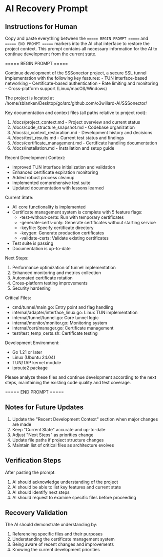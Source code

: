 # AI Recovery Prompt

## Instructions for Human
Copy and paste everything between the `===== BEGIN PROMPT =====` and `===== END PROMPT =====` markers into the AI chat interface to restore the project context. This prompt contains all necessary information for the AI to continue development from the current state.

===== BEGIN PROMPT =====

<task>
Continue development of the SSSonector project, a secure SSL tunnel implementation with the following key features:
- TUN interface-based networking
- Certificate-based authentication
- Rate limiting and monitoring
- Cross-platform support (Linux/macOS/Windows)

The project is located at /home/sblanken/Desktop/go/src/github.com/o3willard-AI/SSSonector/

Key documentation and context files (all paths relative to project root):
1. /docs/project_context.md - Project overview and current status
2. /docs/code_structure_snapshot.md - Codebase organization
3. /docs/ai_context_restoration.md - Development history and decisions
4. /docs/test_results.md - Current test status and findings
5. /docs/certificate_management.md - Certificate handling documentation
6. /docs/installation.md - Installation and setup guide

Recent Development Context:
- Improved TUN interface initialization and validation
- Enhanced certificate expiration monitoring
- Added robust process cleanup
- Implemented comprehensive test suite
- Updated documentation with lessons learned

Current State:
- All core functionality is implemented
- Certificate management system is complete with 5 feature flags:
  * -test-without-certs: Run with temporary certificates
  * -generate-certs-only: Generate certificates without starting service
  * -keyfile: Specify certificate directory
  * -keygen: Generate production certificates
  * -validate-certs: Validate existing certificates
- Test suite is passing
- Documentation is up-to-date

Next Steps:
1. Performance optimization of tunnel implementation
2. Enhanced monitoring and metrics collection
3. Automated certificate rotation
4. Cross-platform testing improvements
5. Security hardening

Critical Files:
- cmd/tunnel/main.go: Entry point and flag handling
- internal/adapter/interface_linux.go: Linux TUN implementation
- internal/tunnel/tunnel.go: Core tunnel logic
- internal/monitor/monitor.go: Monitoring system
- internal/cert/manager.go: Certificate management
- test/test_temp_certs.sh: Certificate testing

Development Environment:
- Go 1.21 or later
- Linux (Ubuntu 24.04)
- TUN/TAP kernel module
- iproute2 package

Please analyze these files and continue development according to the next steps, maintaining the existing code quality and test coverage.
</task>

===== END PROMPT =====

## Notes for Future Updates
1. Update the "Recent Development Context" section when major changes are made
2. Keep "Current State" accurate and up-to-date
3. Adjust "Next Steps" as priorities change
4. Update file paths if project structure changes
5. Maintain list of critical files as architecture evolves

## Verification Steps
After pasting the prompt:
1. AI should acknowledge understanding of the project
2. AI should be able to list key features and current state
3. AI should identify next steps
4. AI should request to examine specific files before proceeding

## Recovery Validation
The AI should demonstrate understanding by:
1. Referencing specific files and their purposes
2. Understanding the certificate management system
3. Being aware of recent changes and improvements
4. Knowing the current development priorities
